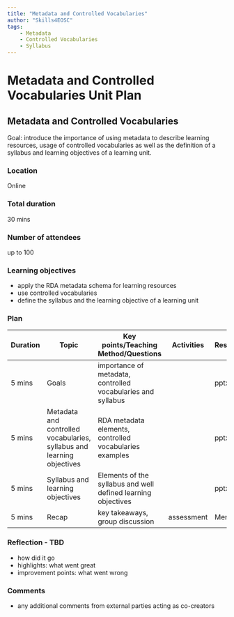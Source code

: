 ```yaml
---
title: "Metadata and Controlled Vocabularies"
author: "Skills4EOSC"
tags: 
    - Metadata
    - Controlled Vocabularies
    - Syllabus
---
```


# Metadata and Controlled Vocabularies Unit Plan

## Metadata and Controlled Vocabularies

Goal: introduce the importance of using metadata to describe learning resources, usage of controlled vocabularies as well as the definition of a syllabus and learning objectives of a learning unit.

### Location
Online

### Total duration
30 mins

### Number of attendees
up to 100

### Learning objectives

- apply the RDA metadata schema for learning resources 
- use controlled vocabularies
- define the syllabus and the learning objective of a learning unit


### Plan
| Duration | Topic | Key points/Teaching Method/Questions | Activities | Resources |
|----------|-------|--------------------------------------|------------|-----------|
| 5 mins   | Goals | importance of metadata, controlled vocabularies and syllabus        |            | pptx      |
| 5 mins   | Metadata and controlled vocabularies, syllabus and learning objectives | RDA metadata elements, controlled vocabularies examples         |            | pptx      |
| 5 mins   | Syllabus and learning objectives | Elements of the syllabus and well defined learning objectives         |            | pptx      |
| 5 mins   | Recap | key takeaways, group discussion      | assessment | Menti     |


### Reflection - TBD
- how did it go
- highlights: what went great
- improvement points: what went wrong

### Comments
- any additional comments from external parties acting as co-creators